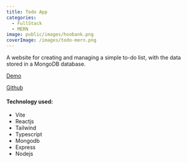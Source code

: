 ```yaml
---
title: Todo App
categories:
  - FullStack
  - MERN
image: public/images/hoobank.png
coverImage: /images/todo-mern.png
---
```

A website for creating and managing a simple to-do list, with the data stored in a MongoDB database.

[D﻿emo](https://todo-mern-shape.onrender.com/)

[G﻿ithub](https://github.com/SamirAhma/todolist)

#### T﻿echnology used:

* V﻿ite
* R﻿eactjs
* T﻿ailwind
* T﻿ypescript
* M﻿ongodb
* E﻿xpress
* N﻿odejs